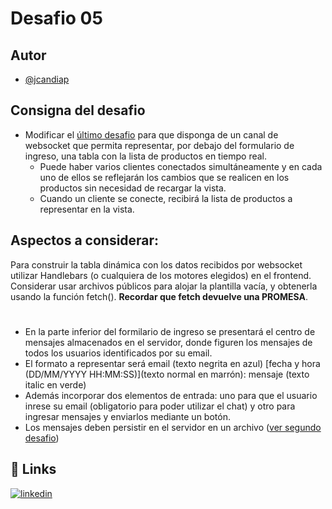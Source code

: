 # Desafio 05
## Autor
- [@jcandiap](https://github.com/jcandiap)
## Consigna del desafio
- Modificar el [último desafio](https://github.com/jcandiap/desafios-backend-coderhouse/tree/main/desafio-05) para que disponga de un canal de websocket que permita representar, por debajo del formulario de ingreso, una tabla con la lista de productos en tiempo real.
    - Puede haber varios clientes conectados simultáneamente y en cada uno de ellos se reflejarán los cambios que se realicen en los productos sin necesidad de recargar la vista.
    - Cuando un cliente se conecte, recibirá la lista de productos a representar en la vista.
## Aspectos a considerar:
Para construir la tabla dinámica con los datos recibidos por websocket utilizar Handlebars (o cualquiera de los motores elegidos) en el frontend. Considerar usar archivos públicos para alojar la plantilla vacía, y obtenerla usando la función fetch(). **Recordar que fetch devuelve una PROMESA**.
#
- En la parte inferior del formilario de ingreso se presentará el centro de mensajes almacenados en el servidor, donde figuren los mensajes de todos los usuarios identificados por su email.
- El formato a representar será email (texto negrita en azul) [fecha y hora (DD/MM/YYYY HH:MM:SS)](texto normal en marrón): mensaje (texto italic en verde)
- Además incorporar dos elementos de entrada: uno para que el usuario inrese su email (obligatorio para poder utilizar el chat) y otro para ingresar mensajes y enviarlos mediante un botón.
- Los mensajes deben persistir en el servidor en un archivo ([ver segundo desafio](https://github.com/jcandiap/desafios-backend-coderhouse/tree/main/desafio-02))
## 🔗 Links
[![linkedin](https://img.shields.io/badge/linkedin-0A66C2?style=for-the-badge&logo=linkedin&logoColor=white)](https://www.linkedin.com/in/jcandiap/)